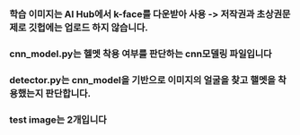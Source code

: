 ### 학습 이미지는 AI Hub에서 k-face를 다운받아 사용 -> 저작권과 초상권문제로 깃헙에는 업로드 하지 않습니다.

### cnn_model.py는 헬멧 착용 여부를 판단하는 cnn모델링 파일입니다
### detector.py는 cnn_model을 기반으로 이미지의 얼굴을 찾고 핼멧을 착용했는지 판단합니다.
### test image는 2개입니다
